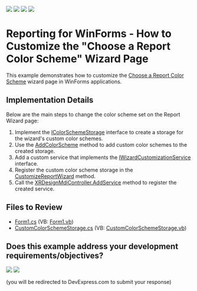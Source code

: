 <!-- default badges list -->
![](https://img.shields.io/endpoint?url=https://codecentral.devexpress.com/api/v1/VersionRange/180373107/23.2.3%2B)
[![](https://img.shields.io/badge/Open_in_DevExpress_Support_Center-FF7200?style=flat-square&logo=DevExpress&logoColor=white)](https://supportcenter.devexpress.com/ticket/details/T830428)
[![](https://img.shields.io/badge/📖_How_to_use_DevExpress_Examples-e9f6fc?style=flat-square)](https://docs.devexpress.com/GeneralInformation/403183)
[![](https://img.shields.io/badge/💬_Leave_Feedback-feecdd?style=flat-square)](#does-this-example-address-your-development-requirementsobjectives)
<!-- default badges end -->

# Reporting for WinForms - How to Customize the "Choose a Report Color Scheme" Wizard Page

This example demonstrates how to customize the [Choose a Report Color Scheme](https://docs.devexpress.com/XtraReports/400389/visual-studio-report-designer/report-wizard/table-report/choose-a-report-color-scheme) wizard page in WinForms applications.

## Implementation Details

Below are the main steps to change the color scheme set on the Report Wizard page:

1. Implement the [IColorSchemeStorage](https://docs.devexpress.com/XtraReports/DevExpress.XtraReports.Wizards.ColorSchemes.IColorSchemeStorage) interface to create a storage for the wizard's custom color schemes.
2. Use the [AddColorScheme](https://docs.devexpress.com/XtraReports/DevExpress.XtraReports.Wizards.ColorSchemes.IColorSchemeStorage.AddColorScheme(DevExpress.XtraReports.Wizards.ColorSchemes.ColorScheme)) method to add custom color schemes to the created storage.
3. Add a custom service that implements the [IWizardCustomizationService](https://docs.devexpress.com/XtraReports/DevExpress.XtraReports.Wizards.IWizardCustomizationService) interface.
4. Register the custom color scheme storage in the [CustomizeReportWizard](https://docs.devexpress.com/XtraReports/DevExpress.XtraReports.Wizards.IWizardCustomizationService.CustomizeReportWizard(IWizardCustomization-XtraReportModel-)) method.
5. Call the [XRDesignMdiController.AddService](https://docs.devexpress.com/XtraReports/DevExpress.XtraReports.UserDesigner.XRDesignMdiController.AddService.overloads) method to register the created service.

## Files to Review

* [Form1.cs](./CS/CustomColorSchemes/Form1.cs) (VB: [Form1.vb](./VB/CustomColorSchemes/Form1.vb))
* [CustomColorSchemeStorage.cs](./CS/CustomColorSchemes/CustomColorSchemeStorage.cs) (VB: [CustomColorSchemeStorage.vb](./VB/CustomColorSchemes/CustomColorSchemeStorage.vb))
<!-- feedback -->
## Does this example address your development requirements/objectives?

[<img src="https://www.devexpress.com/support/examples/i/yes-button.svg"/>](https://www.devexpress.com/support/examples/survey.xml?utm_source=github&utm_campaign=reporting-winforms-customize-color-schemes-in-wizard-page&~~~was_helpful=yes) [<img src="https://www.devexpress.com/support/examples/i/no-button.svg"/>](https://www.devexpress.com/support/examples/survey.xml?utm_source=github&utm_campaign=reporting-winforms-customize-color-schemes-in-wizard-page&~~~was_helpful=no)

(you will be redirected to DevExpress.com to submit your response)
<!-- feedback end -->
